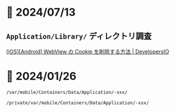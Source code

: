 # 📝 2024/07/13


## `Application/Library/` ディレクトリ調査

[[iOS][Android] WebView の Cookie を削除する方法 | DevelopersIO](https://dev.classmethod.jp/articles/remove-webview-cookies/)


# 📝 2024/01/26

```
/var/mobile/Containers/Data/Application/-xxx/
```


```
/private/var/mobile/Containers/Data/Application/-xxx/


```
